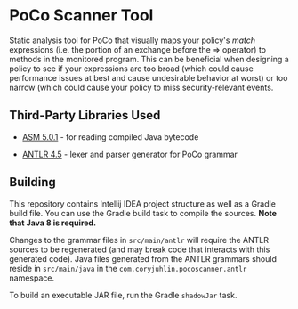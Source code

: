 # PoCo Scanner Tool
Static analysis tool for PoCo that visually maps your policy's *match* expressions 
(i.e. the portion of an exchange before the => operator) 
to methods in the monitored program. This can be beneficial when designing a policy
to see if your expressions are too broad (which could cause performance issues at
best and cause undesirable behavior at worst) or too narrow (which could cause
your policy to miss security-relevant events.

## Third-Party Libraries Used
*   [ASM 5.0.1](http://asm.ow2.org) - for reading compiled Java bytecode

*   [ANTLR 4.5](http://www.antlr.org) - lexer and parser generator for PoCo grammar

## Building
This repository contains Intellij IDEA project structure as well as a Gradle build file.
You can use the Gradle build task to compile the sources. **Note that Java 8 is required.**

Changes to the grammar files in `src/main/antlr` will require the ANTLR sources to
be regenerated (and may break code that interacts with this generated code). Java
files generated from the ANTLR grammars should reside in `src/main/java` in the
`com.coryjuhlin.pocoscanner.antlr` namespace.

To build an executable JAR file, run the Gradle `shadowJar` task.